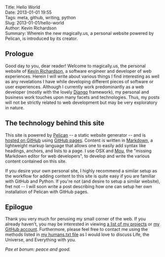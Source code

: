 Title: Hello World  
Date: 2013-01-01 19:55  
Tags: meta, github, writing, python  
Slug: 2013-01-01/hello-world  
Author: Kevin Richardson  
Summary: Wherein the new magically.us, a personal website powered by Pelican, is introduced by its creator.  

## Prologue
Good day to you, dear reader!  Welcome to magically.us, the personal website of [Kevin Richardson](http://github.com/kfr2), a software engineer and developer of web experiences.  Herein I will write about various things I find interesting as well as any revelations I have while developing different pieces of software or user experiences.  Although I currently work predominantly as a web developer (mostly with the lovely [Django](http://djangoproject.com) framework), my personal and business work touches upon many facets and technologies.  Thus, my posts will not be strictly related to web development but may be very exploratory in nature.

## The technology behind this site
This site is powered by [Pelican](http://blog.getpelican.com/) -- a static website generator  -- and is [hosted on GitHub](https://github.com/kfr2/kfr2.github.com) using [GitHub pages](http://pages.github.com/).  Content is written in [Markdown](http://daringfireball.net/projects/markdown/), a lightweight markup language that allows one to easily add syntax like headings, anchors, and lists to a page.  I use OSX and [Mou](http://mouapp.com/), the "missing Markdown editor for web developers", to develop and write the various content contained on this site.

If you desire your own personal site, I highly recommend a similar setup as the workflow for adding content to this site is quite easy if you are familiar with GitHub and Python.  If you're not (and desire to setup a similar website), fret not -- I will soon write a post describing how one can setup her own installation of Pelican with GitHub pages.

## Epilogue
Thank you very much for perusing my small corner of the web.  If you already haven't, you may be interested in viewing [a list of my projects](/pages/projects.html) or [my GitHub account](https://github.com/kfr2).  Furthermore, please feel free to contact me using the methods listed in [my humans.txt file](/humans.txt) as I would love to discuss Life, the Universe, and Everything with you.

*Pax et bonum: peace and good.*